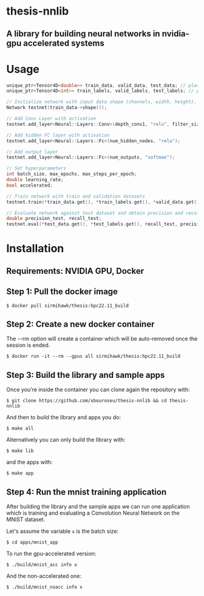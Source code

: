 # thesis-nnlib
## A library for building neural networks in nvidia-gpu accelerated systems

# Usage

```cpp
unique_ptr<Tensor4D<double>> train_data, valid_data, test_data; // placeholder. assume initialized
unique_ptr<Tensor4D<int>> train_labels, valid_labels, test_labels; // placeholder. assume initialized

// Initialize network with input data shape (channels, width, height). Batch size is left undefined.
Network testnet(train_data->shape());

// Add Conv Layer with activation
testnet.add_layer<Neural::Layers::Conv>(depth_conv1, "relu", filter_size_conv1, stride_conv1, padding_conv1);

// Add hidden FC layer with activation
testnet.add_layer<Neural::Layers::Fc>(num_hidden_nodes, "relu");

// Add output layer
testnet.add_layer<Neural::Layers::Fc>(num_outputs, "softmax");

// Set hyperparameters
int batch_size, max_epochs, max_steps_per_epoch;
double learning_rate;
bool accelerated;

// Train network with train and validation datasets
testnet.train(*train_data.get(), *train_labels.get(), *valid_data.get(), *valid_labels.get(), batch_size, accelerated, learning_rate, "CrossEntropy", max_epochs, max_steps_per_epoch);

// Evaluate network against test dataset and obtain precision and recall metrics
double precision_test, recall_test;
testnet.eval(*test_data.get(), *test_labels.get(), recall_test, precision_test);
```

# Installation
## Requirements: NVIDIA GPU, Docker

## Step 1: Pull the docker image
```
$ docker pull sirmihawk/thesis:hpc22.11_build
```

## Step 2: Create a new docker container
The --rm option will create a container which will be auto-removed once the session is ended.

```
$ docker run -it --rm --gpus all sirmihawk/thesis:hpc22.11_build
```

## Step 3: Build the library and sample apps
Once you're inside the container you can clone again the repository with:
```
$ git clone https://github.com/xbouroseu/thesis-nnlib && cd thesis-nnlib
```
And then to build the library and apps you do:
```
$ make all
```

Alternatively you can only build the library with:
```
$ make lib
``` 

and the apps with:
```
$ make app
```

## Step 4: Run the mnist training application
After building the library and the sample apps we can run one application which is training and evaluating a Convolution Neural Network on the MNIST dataset.

Let's assume the variable `x` is the batch size:

```
$ cd apps/mnist_app
```

To run the gpu-accelerated version:
```
$ ./build/mnist_acc info x
```

And the non-accelerated one:
```
$ ./build/mnist_noacc info x
```
